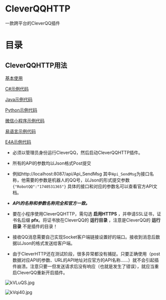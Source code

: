 # CleverQQHTTP
一款跨平台的CleverQQ插件

# 目录

## CleverQQHTTP用法

[基本使用](https://github.com/vaemc/CleverQQHTTP/wiki/%E5%9F%BA%E6%9C%AC%E4%BD%BF%E7%94%A8)

[C#示例代码](https://github.com/vaemc/CleverQQHTTP/wiki/C%23%E7%A4%BA%E4%BE%8B)

[Java示例代码](https://github.com/vaemc/CleverQQHTTP/wiki/Java%E7%A4%BA%E4%BE%8B)

[Python示例代码](https://github.com/vaemc/CleverQQHTTP/wiki/Python%E7%A4%BA%E4%BE%8B)

[微信小程序示例代码](https://github.com/vaemc/CleverQQHTTP/wiki/%E5%BE%AE%E4%BF%A1%E5%B0%8F%E7%A8%8B%E5%BA%8F%E7%A4%BA%E4%BE%8B)

[易语言示例代码](https://github.com/vaemc/CleverQQHTTP/wiki/%E6%98%93%E8%AF%AD%E8%A8%80%E7%A4%BA%E4%BE%8B)

[E4A示例代码](https://github.com/vaemc/CleverQQHTTP/wiki/E4A%E7%A4%BA%E4%BE%8B)



* 必须以管理员身份运行CleverQQ，然后启动CleverQQHTTP插件。

* 所有的API的参数均以Json格式Post提交

* 例如http://localhost:8087/api/Api_SendMsg 其中`Api_SendMsg`为接口名称，他需要的参数是机器人的QQ号，以Json的形式提交参数
`{"RobotQQ":"1740531365"}` 具体的接口和对应的参数名可以查看官方API文档。
* ***API的名称和参数名称完全和官方一致。***

* 要在小程序使用CleverQQHTTP，需勾选 **启用HTTPS** ，并申请SSL证书，证书名后缀 **pfx**。将证书放在CleverQQ的 **运行目录** ，注意是CleverQQ的 **运行目录** 不是插件的目录！

* 接收QQ消息需要自己实现Socket客户端链接设置好的端口。接收到消息后数据以Json的格式发送给客户端。

* 由于CleverHTTP还在测试阶段，很多异常都没有捕捉。只要正确使用（post数据对应API的参数、URL的API地址对应官方的API名称……）就不会引起插件崩溃。注意只要一但发送请求后没有响应（也就是发生了错误），就应当重启CleverQQ重新开启插件。


![kVLuQS.jpg](https://s2.ax1x.com/2019/01/24/kVLuQS.jpg)

![kVqi40.jpg](https://s2.ax1x.com/2019/01/24/kVqi40.jpg)


